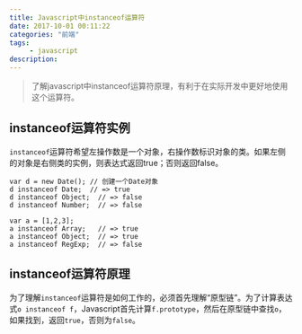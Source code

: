 ```yaml
---
title: Javascript中instanceof运算符
date: 2017-10-01 00:11:22
categories: "前端"
tags:
     - javascript
description:
---
```


> 了解javascript中instanceof运算符原理，有利于在实际开发中更好地使用这个运算符。
<!--more-->

## instanceof运算符实例
`instanceof`运算符希望左操作数是一个对象，右操作数标识对象的类。如果左侧的对象是右侧类的实例，则表达式返回true；否则返回false。
```
var d = new Date(); // 创建一个Date对象
d instanceof Date;  // => true
d instanceof Object;  // => false
d instanceof Number;  // => false

var a = [1,2,3];
a instanceof Array;   // => true
a instanceof Object;  // => true
a instanceof RegExp;  // => false
```

## instanceof运算符原理
为了理解`instanceof`运算符是如何工作的，必须首先理解“原型链”。为了计算表达式`o instanceof f`，Javascript首先计算`f.prototype`，然后在原型链中查找`o`，如果找到，返回`true`，否则为`false`。
